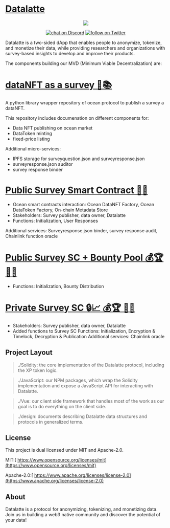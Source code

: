 [Datalatte](https://www.datalatte.com)
=========

<p align="center">
    <img src="https://www.datalatte.com/imgs/datalatte.svg">
</p>
<p align="center">
    <a href="https://discord.com/invite/saUmuZ3Rrw">
        <img src="https://img.shields.io/discord/308323056592486420?logo=discord"
            alt="chat on Discord"></a>
    <a href="https://twitter.com/intent/follow?screen_name=datalatteAi">
        <img src="https://img.shields.io/twitter/follow/datalatteAi?style=social&logo=twitter"
            alt="follow on Twitter"></a>
</p>

Datalatte is a two-sided dApp that enables people to anonymize, tokenize, and monetize their data, while providing researchers and organizations with survey-based insights to develop and improve their products.

The components building our MVD (Minimum Viable Decentralization) are:

[dataNFT as a survey 🌊📚](https://github.com/datalatte-ai/ocean-wrapper-dataNFT-as-a-survey)
==============================

A python library wrapper repository of ocean protocol to publish a survey a dataNFT. 

This repository includes documenation on different components for:

- Data NFT publishing on ocean market
- DataToken minting 
- fixed-price listing 

Additional micro-services: 
- IPFS storage for surveyquestion.json and surveyresponse.json
- surveyresponse.json auditor
- survey response binder


[ Public Survey Smart Contract 📝🔗](https://github.com/datalatte-ai/ocean-wrapper-dataNFT-as-a-survey)
==============================

- Ocean smart contracts interaction: Ocean DataNFT Factory, Ocean DataToken Factory, On-chain Metadata Store
- Stakeholders: Survey publisher, data owner, Datalatte
- Functions: Initialization, User Responses

Additional services: Surveyresponse.json binder, survey response audit, Chainlink function oracle

[ Public Survey SC + Bounty Pool 💰🏆 📝🔗](https://github.com/datalatte-ai/ocean-wrapper-dataNFT-as-a-survey)
==============================

- Functions: Initialization, Bounty Distribution

[ Private Survey SC 🔒📈 💰🏆 📝🔗](https://github.com/datalatte-ai/ocean-wrapper-dataNFT-as-a-survey)
==============================

- Stakeholders: Survey publisher, data owner, Datalatte
- Added functions to Survey SC Functions: Initialization, Encryption & Timelock, Decryption & Publication
Additional services: Chainlink oracle


Project Layout
--------------

> ./Solidity: the core implementation of the Datalatte protocol, including the XP token logic.

> ./JavaScript: our NPM packages, which wrap the Solidity implementation and expose a JavaScript API for interacting with Datalatte.

> ./Vue: our client side framework that handles most of the work as our goal is to do everything on the client side. 

> ./design: documents describing Datalatte data structures and protocols in generalized terms.

License
-------

This project is dual licensed under MIT and Apache-2.0.

MIT:[  https://www.opensource.org/licenses/mit](https://www.opensource.org/licenses/mit)

Apache-2.0:[  https://www.apache.org/licenses/license-2.0](https://www.apache.org/licenses/license-2.0)

About
-----

Datalatte is a protocol for anonymizing, tokenizing, and monetizing data. Join us in building a web3 native community and discover the potential of your data!
